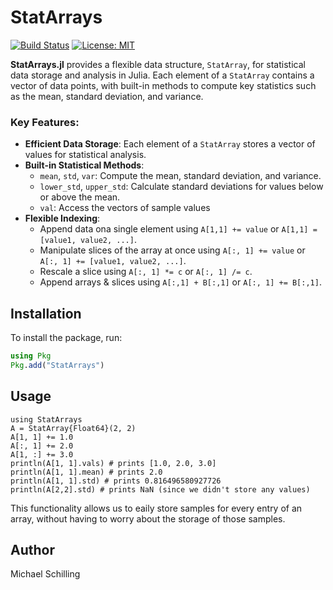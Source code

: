# StatArrays

[![Build Status](https://github.com/Ntropic/StatArrays.jl/actions/workflows/CI.yml/badge.svg?branch=main)](https://github.com/Ntropic/StatArrays.jl/actions/workflows/CI.yml?query=branch%3Amain)
[![License: MIT](https://img.shields.io/badge/License-MIT-yellow.svg)](https://opensource.org/licenses/MIT)

**StatArrays.jl** provides a flexible data structure, `StatArray`, for statistical data storage and analysis in Julia. Each element of a `StatArray` contains a vector of data points, with built-in methods to compute key statistics such as the mean, standard deviation, and variance. 

### Key Features:
- **Efficient Data Storage**: Each element of a `StatArray` stores a vector of values for statistical analysis.
- **Built-in Statistical Methods**:
  - `mean`, `std`, `var`: Compute the mean, standard deviation, and variance.
  - `lower_std`, `upper_std`: Calculate standard deviations for values below or above the mean.
  - `val`: Access the vectors of sample values 
- **Flexible Indexing**:
  - Append data ona single element using `A[1,1] += value` or `A[1,1] = [value1, value2, ...]`.
  - Manipulate slices of the array at once using `A[:, 1] += value` or `A[:, 1] += [value1, value2, ...]`.
  - Rescale a slice using `A[:, 1] *= c` or `A[:, 1] /= c`.
  - Append arrays & slices using `A[:,1] + B[:,1]` or `A[:, 1] += B[:,1]`.

## Installation

To install the package, run:
```julia
using Pkg
Pkg.add("StatArrays")
``` 

## Usage
``` 
using StatArrays 
A = StatArray{Float64}(2, 2)
A[1, 1] += 1.0
A[:, 1] += 2.0
A[1, :] += 3.0
println(A[1, 1].vals) # prints [1.0, 2.0, 3.0]
println(A[1, 1].mean) # prints 2.0
println(A[1, 1].std) # prints 0.816496580927726
println(A[2,2].std) # prints NaN (since we didn't store any values)
```
This functionality allows us to eaily store samples for every entry of an array, without having to worry about the storage of those samples. 

## Author 
Michael Schilling